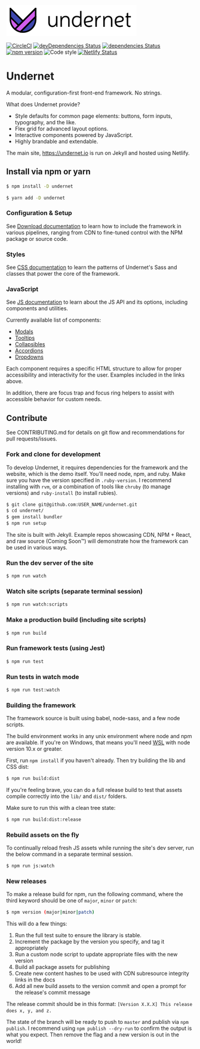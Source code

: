 ![Undernet](.bin/github-logo.png?raw=true)

[![CircleCI](https://circleci.com/gh/geotrev/undernet/tree/master.svg?style=svg)](https://circleci.com/gh/geotrev/undernet/tree/master) [![devDependencies Status](https://david-dm.org/geotrev/undernet/dev-status.svg)](https://david-dm.org/geotrev/undernet?type=dev) [![dependencies Status](https://david-dm.org/geotrev/undernet.svg)](https://david-dm.org/geotrev/undernet) [![npm version](https://badge.fury.io/js/undernet.svg)](https://badge.fury.io/js/undernet) ![Code style](https://img.shields.io/badge/code_style-prettier-ff69b4.svg) [![Netlify Status](https://api.netlify.com/api/v1/badges/b895bcd0-9455-4818-a94b-8d33e5907517/deploy-status)](https://app.netlify.com/sites/undernet-prod/deploys)

# Undernet

A modular, configuration-first front-end framework. No strings.

What does Undernet provide?

- Style defaults for common page elements: buttons, form inputs, typography, and the like.
- Flex grid for advanced layout options.
- Interactive components powered by JavaScript.
- Highly brandable and extendable.

The main site, https://undernet.io is run on Jekyll and hosted using Netlify.

## Install via npm or yarn

```sh
$ npm install -D undernet
```

```sh
$ yarn add -D undernet
```

### Configuration & Setup

See [Download documentation](https://www.undernet.io/overview/download) to learn how to include the framework in various pipelines, ranging from CDN to fine-tuned control with the NPM package or source code.

### Styles

See [CSS documentation](https://www.undernet.io/overview/css) to learn the patterns of Undernet's Sass and classes that power the core of the framework.

### JavaScript

See [JS documentation](https://www.undernet.io/overview/javascript) to learn about the JS API and its options, including components and utilities.

Currently available list of components:

- [Modals](https://www.undernet.io/components/modals)
- [Tooltips](https://www.undernet.io/components/tooltips)
- [Collapsibles](https://www.undernet.io/components/collapsibles)
- [Accordions](https://www.undernet.io/components/accordions)
- [Dropdowns](https://www.undernet.io/components/dropdowns)

Each component requires a specific HTML structure to allow for proper accessibility and interactivity for the user. Examples included in the links above.

In addition, there are focus trap and focus ring helpers to assist with accessible behavior for custom needs.

## Contribute

See CONTRIBUTING.md for details on git flow and recommendations for pull requests/issues.

### Fork and clone for development

To develop Undernet, it requires dependencies for the framework and the website, which is the demo itself. You'll need node, npm, and ruby. Make sure you have the version specified in `.ruby-version`. I recommend installing with `rvm`, or a combination of tools like `chruby` (to manage versions) and `ruby-install` (to install rubies).

```sh
$ git clone git@github.com:USER_NAME/undernet.git
$ cd undernet/
$ gem install bundler
$ npm run setup
```

The site is built with Jekyll. Example repos showcasing CDN, NPM + React, and raw source (Coming Soon™) will demonstrate how the framework can be used in various ways.

### Run the dev server of the site

```sh
$ npm run watch
```

### Watch site scripts (separate terminal session)

```sh
$ npm run watch:scripts
```

### Make a production build (including site scripts)

```sh
$ npm run build
```

### Run framework tests (using Jest)

```sh
$ npm run test
```

### Run tests in watch mode

```sh
$ npm run test:watch
```

### Building the framework

The framework source is built using babel, node-sass, and a few node scripts.

The build environment works in any unix environment where node and npm are available. If you're on Windows, that means you'll need [WSL](https://docs.microsoft.com/en-us/windows/wsl/install-win10) with node version 10.x or greater.

First, run `npm install` if you haven't already. Then try building the lib and CSS dist:

```sh
$ npm run build:dist
```

If you're feeling brave, you can do a full release build to test that assets compile correctly into the `lib/` and `dist/` folders.

Make sure to run this with a clean tree state:

```sh
$ npm run build:dist:release
```

### Rebuild assets on the fly

To continually reload fresh JS assets while running the site's dev server, run the below command in a separate terminal session.

```sh
$ npm run js:watch
```

### New releases

To make a release build for npm, run the following command, where the third keyword should be one of `major`, `minor` or `patch`:

```sh
$ npm version (major|minor|patch)
```

This will do a few things:

1. Run the full test suite to ensure the library is stable.
2. Increment the package by the version you specify, and tag it appropriately
3. Run a custom node script to update appropriate files with the new version
4. Build all package assets for publishing
5. Create new content hashes to be used with CDN subresource integrity links in the docs
6. Add all new build assets to the version commit and open a prompt for the release's commit message

The release commit should be in this format: `[Version X.X.X] This release does x, y, and z.`

The state of the branch will be ready to push to `master` and publish via `npm publish`. I recommend using `npm publish --dry-run` to confirm the output is what you expect. Then remove the flag and a new version is out in the world!
